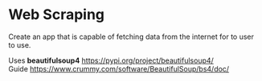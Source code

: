 # Web Scraping
Create an app that is capable of fetching data from the internet for to user to use.  

Uses **beautifulsoup4** https://pypi.org/project/beautifulsoup4/  
Guide https://www.crummy.com/software/BeautifulSoup/bs4/doc/